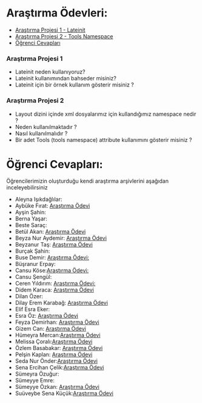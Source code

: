 # Araştırma Ödevleri:

- [Araştırma Projesi 1 - Lateinit](#1)
- [Araştırma Projesi 2 - Tools Namespace](#2)
- [Öğrenci Cevapları](#x)


### <a name="1"></a> Araştırma Projesi 1

- Lateinit neden kullanıyoruz?
- Lateinit kullanımından bahseder misiniz?
- Lateinit için bir örnek kullanım gösterir misiniz ?



### <a name="2"></a> Araştırma Projesi 2


- Layout dizini içinde xml dosyalarımız için kullandığımız namespace nedir ?
- Neden kullanılmaktadır ?
- Nasıl kullanılmalıdır ?
- Bir adet Tools (tools namespace) attribute kullanımını gösterir misiniz ? 


# <a name="x"></a> Öğrenci Cevapları:

Öğrencilerimizin oluşturduğu kendi araştırma arşivlerini aşağıdan inceleyebilirsiniz

- Aleyna Işıkdağlılar:
- Aybüke Fırat: [Araştırma Ödevi](https://github.com/aybukefirat/UpSchool-Android-Bootcamp/tree/main/Ara%C5%9Ft%C4%B1rma%20%C3%96devleri)
- Ayşin Şahin:
- Berna Yaşar:
- Beste Saraç:
- Betül Akan: [Araştırma Ödevi](https://github.com/betulakan/UpSchool-Projects/blob/main/Ara%C5%9Ft%C4%B1rma%20%C3%96devleri/README.md)
- Beyza Nur Aydemir: [Araştırma Ödevi](https://github.com/beyzaaydemir/UpschoolBootcampResearchAssignments/blob/main/README.md)
- Beyzanur Taş: [Araştırma Ödevi](https://github.com/beyzanurtas/UpSchool-Bootcamp-Progress/tree/main/Ara%C5%9Ft%C4%B1rma%20%C3%96devleri)
- Burçak Şahin:
- Buse Demir: [Araştırma Ödevi:](https://github.com/busenmir/Upschool-AD-Bootcamp/tree/main/Ara%C5%9Ft%C4%B1rma%C3%96devleri)
- Büşranur Erpay:
- Cansu Köse:[Araştırma Ödevi:](https://github.com/Cansu-Kose/AD-2-BootcampProgress/tree/main/Ara%C5%9Ft%C4%B1rma%20%C3%96devleri)
- Cansu Şengül:
- Ceren Yıldırım: [Araştırma Ödevi:](https://github.com/NCerenyildirim/UpSchool_Ara-t-rma_-devleri/blob/main/README.md)
- Didem Karaca: [Araştırma Ödevi](https://github.com/didemkaracaa/Upschool-Progress/blob/main/Ara%C5%9Ft%C4%B1rma%20%C3%96devleri/README.md)
- Dilan Özer:
- Dilay Erem Karabağ: [Araştırma Ödevi](https://github.com/dilayerem/Upschool-Progress/blob/main/Ara%C5%9Ft%C4%B1rma%20%C3%96devleri/README.md)
- Elif Esra Eker:
- Esra Öz: [Araştırma Ödevi](https://github.com/yesraoz/AD-2-Bootcamp-Progress/blob/main/Ara%C5%9Ft%C4%B1rma%20%C3%96devleri)
- Feyza Demirhan: [Araştırma Ödevi](https://github.com/feyzademirhan/UpSchool-Bootcamp-Progress/blob/main/Araştırma%20Ödevleri/README.md)
- Gizem Can: [Araştırma Ödevi](https://github.com/gzmcnnnn/UpSchool/blob/main/Ara%C5%9Ft%C4%B1rma%20%C3%96devleri/README.md)
- Hümeyra Mercan:[Araştırma Ödevi](https://github.com/humeyramercan/UpSchool-Research-Assignments)
- Melissa Çoralı:[Araştırma Ödevi](https://github.com/melissacorali/UpSchool-Progress/blob/main/Research-Assignments/Research-Assignments)
- Özlem Basabakar: [Araştırma Ödevi](https://github.com/ozlembasabakar/UpSchoolAndroidDevelopmentBootcamp/tree/main/Ara%C5%9Ft%C4%B1rma%20%C3%96devleri)
- Pelşin Kaplan: [Araştırma Ödevi](https://github.com/pelsinkaplan/Upschool-Progress/blob/main/Research-Assignments/Assignments.md)
- Seda Nur Önder:[Araştırma Ödevi](https://github.com/SedaNur35/Upschool-Bootcamp/tree/main/ArastirmaOdevleri)
- Sena Ercihan Çelik:[Araştırma Ödevi](https://github.com/senaecelik/UpSchool-Progress/tree/main/Ara%C5%9Ft%C4%B1rma%20%C3%96devleri)
- Sümeyra Özuğur:
- Sümeyye Emre:
- Sümeyye Özkan: [Araştırma Ödevi](https://github.com/SumeyyeOzkan/UpSchool-Android-Bootcmp-Progress/tree/master/Ara%C5%9Ft%C4%B1rmalar)
- Suüveybe Sena Küçük:[Araştırma Ödevi](https://github.com/suveybesena/UpschoolProjects/tree/research_assignments)
